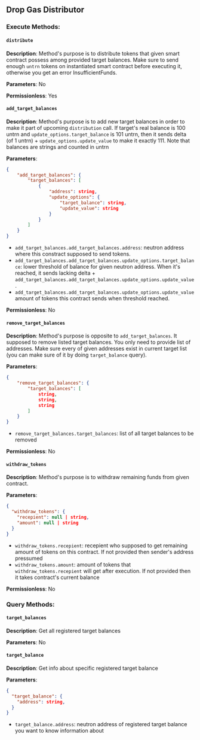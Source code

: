 ## Drop Gas Distributor

### Execute Methods:

#### `distribute`

**Description**: Method's purpose is to distribute tokens that given smart contract possess among provided target balances. Make sure to send enough `untrn` tokens on instantiated smart contract before executing it, otherwise you get an error InsufficientFunds.

**Parameters**: No

**Permissionless**: Yes

#### `add_target_balances`

**Description**: Method's purpose is to add new target balances in order to make it part of upcoming `distribution` call. If target's real balance is 100 untrn and `update_options.target_balance` is 101 untrn, then it sends delta (of 1 untrn) + `update_options.update_value` to make it exactly 111. Note that balances are strings and counted in untrn

**Parameters**:

```json
{
    "add_target_balances": {
        "target_balances": [
            {
                "address": string,
                "update_options": {
                    "target_balance": string,
                    "update_value": string
                }
            }
        ]
    }
}
```

- `add_target_balances.add_target_balances.address`: neutron address where this constract supposed to send tokens.
- `add_target_balances.add_target_balances.update_options.target_balance`: lower threshold of balance for given neutron address. When it's reached, it sends lacking delta + `add_target_balances.add_target_balances.update_options.update_value`.
- `add_target_balances.add_target_balances.update_options.update_value` amount of tokens this contract sends when threshold reached.

**Permissionless**: No

#### `remove_target_balances`

**Description**: Method's purpose is opposite to `add_target_balances`. It supposed to remove listed target balances. You only need to provide list of addresses. Make sure every of given addresses exist in current target list (you can make sure of it by doing `target_balance` query).

**Parameters**:

```json
{
    "remove_target_balances": {
        "target_balances": [
            string,
            string,
            string
        ]
    }
}
```

- `remove_target_balances.target_balances`: list of all target balances to be removed

**Permissionless**: No

#### `withdraw_tokens`

**Description**: Method's purpose is to withdraw remaining funds from given contract.

**Parameters**:

```json
{
  "withdraw_tokens": {
    "recepient": null | string,
    "amount": null | string
  }
}
```

- `withdraw_tokens.recepient`: recepient who supposed to get remaining amount of tokens on this contract. If not provided then sender's address pressumed
- `withdraw_tokens.amount`: amount of tokens that `withdraw_tokens.recepient` will get after execution. If not provided then it takes contract's current balance

**Permissionless**: No

### Query Methods:

#### `target_balances`

**Description**: Get all registered target balances

**Parameters**: No

#### `target_balance`

**Description**: Get info about specific registered target balance

**Parameters**:

```json
{
  "target_balance": {
    "address": string,
  }
}
```

- `target_balance.address`: neutron address of registered target balance you want to know information about
